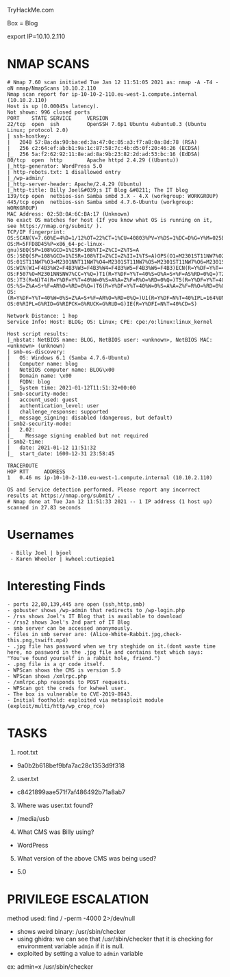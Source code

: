 TryHackMe.com

Box = Blog

export IP=10.10.2.110

# NMAP SCANS

```
# Nmap 7.60 scan initiated Tue Jan 12 11:51:05 2021 as: nmap -A -T4 -oN nmap/NmapScans 10.10.2.110
Nmap scan report for ip-10-10-2-110.eu-west-1.compute.internal (10.10.2.110)
Host is up (0.00045s latency).
Not shown: 996 closed ports
PORT    STATE SERVICE     VERSION
22/tcp  open  ssh         OpenSSH 7.6p1 Ubuntu 4ubuntu0.3 (Ubuntu Linux; protocol 2.0)
| ssh-hostkey: 
|   2048 57:8a:da:90:ba:ed:3a:47:0c:05:a3:f7:a8:0a:8d:78 (RSA)
|   256 c2:64:ef:ab:b1:9a:1c:87:58:7c:4b:d5:0f:20:46:26 (ECDSA)
|_  256 5a:f2:62:92:11:8e:ad:8a:9b:23:82:2d:ad:53:bc:16 (EdDSA)
80/tcp  open  http        Apache httpd 2.4.29 ((Ubuntu))
|_http-generator: WordPress 5.0
| http-robots.txt: 1 disallowed entry 
|_/wp-admin/
|_http-server-header: Apache/2.4.29 (Ubuntu)
|_http-title: Billy Joel&#039;s IT Blog &#8211; The IT blog
139/tcp open  netbios-ssn Samba smbd 3.X - 4.X (workgroup: WORKGROUP)
445/tcp open  netbios-ssn Samba smbd 4.7.6-Ubuntu (workgroup: WORKGROUP)
MAC Address: 02:5B:0A:6C:BA:17 (Unknown)
No exact OS matches for host (If you know what OS is running on it, see https://nmap.org/submit/ ).
TCP/IP fingerprint:
OS:SCAN(V=7.60%E=4%D=1/12%OT=22%CT=1%CU=40803%PV=Y%DS=1%DC=D%G=Y%M=025B0A%T
OS:M=5FFD8D45%P=x86_64-pc-linux-gnu)SEQ(SP=108%GCD=1%ISR=108%TI=Z%CI=Z%TS=A
OS:)SEQ(SP=108%GCD=1%ISR=108%TI=Z%CI=Z%II=I%TS=A)OPS(O1=M2301ST11NW7%O2=M23
OS:01ST11NW7%O3=M2301NNT11NW7%O4=M2301ST11NW7%O5=M2301ST11NW7%O6=M2301ST11)
OS:WIN(W1=F4B3%W2=F4B3%W3=F4B3%W4=F4B3%W5=F4B3%W6=F4B3)ECN(R=Y%DF=Y%T=40%W=
OS:F507%O=M2301NNSNW7%CC=Y%Q=)T1(R=Y%DF=Y%T=40%S=O%A=S+%F=AS%RD=0%Q=)T2(R=N
OS:)T3(R=N)T4(R=Y%DF=Y%T=40%W=0%S=A%A=Z%F=R%O=%RD=0%Q=)T5(R=Y%DF=Y%T=40%W=0
OS:%S=Z%A=S+%F=AR%O=%RD=0%Q=)T6(R=Y%DF=Y%T=40%W=0%S=A%A=Z%F=R%O=%RD=0%Q=)T7
OS:(R=Y%DF=Y%T=40%W=0%S=Z%A=S+%F=AR%O=%RD=0%Q=)U1(R=Y%DF=N%T=40%IPL=164%UN=
OS:0%RIPL=G%RID=G%RIPCK=G%RUCK=G%RUD=G)IE(R=Y%DFI=N%T=40%CD=S)

Network Distance: 1 hop
Service Info: Host: BLOG; OS: Linux; CPE: cpe:/o:linux:linux_kernel

Host script results:
|_nbstat: NetBIOS name: BLOG, NetBIOS user: <unknown>, NetBIOS MAC: <unknown> (unknown)
| smb-os-discovery: 
|   OS: Windows 6.1 (Samba 4.7.6-Ubuntu)
|   Computer name: blog
|   NetBIOS computer name: BLOG\x00
|   Domain name: \x00
|   FQDN: blog
|_  System time: 2021-01-12T11:51:32+00:00
| smb-security-mode: 
|   account_used: guest
|   authentication_level: user
|   challenge_response: supported
|_  message_signing: disabled (dangerous, but default)
| smb2-security-mode: 
|   2.02: 
|_    Message signing enabled but not required
| smb2-time: 
|   date: 2021-01-12 11:51:32
|_  start_date: 1600-12-31 23:58:45

TRACEROUTE
HOP RTT     ADDRESS
1   0.46 ms ip-10-10-2-110.eu-west-1.compute.internal (10.10.2.110)

OS and Service detection performed. Please report any incorrect results at https://nmap.org/submit/ .
# Nmap done at Tue Jan 12 11:51:33 2021 -- 1 IP address (1 host up) scanned in 27.83 seconds

```

# Usernames

```
 - Billy Joel | bjoel
 - Karen Wheeler | kwheel:cutiepie1

```

# Interesting Finds

```
- ports 22,80,139,445 are open (ssh,http,smb)
- gobuster shows /wp-admin that redirects to /wp-login.php
- /rss shows Joel's IT Blog that is available to download
- /rss2 shows Joel's 2nd part of IT Blog
- smb server can be accessed anonymously.
- files in smb server are: (Alice-White-Rabbit.jpg,check-this.png,tswift.mp4)
- .jpg file has password when we try steghide on it.(dont waste time here, no password in the .jpg file and contains text which says: "You've found yourself in a rabbit hole, friend.")
- .png file is a qr code itself.
- WPScan shows the CMS is version 5.0
- WPScan shows /xmlrpc.php 
- /xmlrpc.php responds to POST requests.
- WPScan got the creds for kwheel user.
- The box is vulnerable to CVE-2019-8943.
- Initial foothold: exploited via metasploit module (exploit/multi/http/wp_crop_rce)
```

# TASKS 



1. root.txt

- 9a0b2b618bef9bfa7ac28c1353d9f318

2. user.txt

- c8421899aae571f7af486492b71a8ab7

3. Where was user.txt found?

- /media/usb

4. What CMS was Billy using?

- WordPress

5. What version of the above CMS was being used?

- 5.0

# PRIVILEGE ESCALATION

method used: find / -perm -4000 2>/dev/null

* shows weird binary: /usr/sbin/checker
* using ghidra: we can see that /usr/sbin/checker that it is checking for environment variable `admin` if it is null.
* exploited by setting a value to `admin` variable 

ex: admin=x /usr/sbin/checker